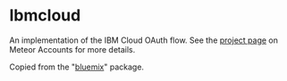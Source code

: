 # Ibmcloud

An implementation of the IBM Cloud OAuth flow. See the [project page](https://www.meteor.com/accounts) on Meteor Accounts for more details.

Copied from the "[bluemix](https://github.com/oneibmcloud/bluemix/)" package.
